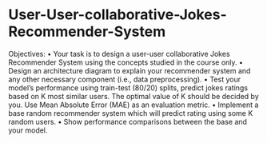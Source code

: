 # User-User-collaborative-Jokes-Recommender-System
Objectives:
• Your task is to design a user-user collaborative Jokes Recommender System using the
concepts studied in the course only.
• Design an architecture diagram to explain your recommender system and any other necessary
component (i.e., data preprocessing).
• Test your model’s performance using train-test (80/20) splits, predict jokes ratings based on K
most similar users. The optimal value of K should be decided by you. Use Mean Absolute
Error (MAE) as an evaluation metric.
• Implement a base random recommender system which will predict rating using some K random
users.
• Show performance comparisons between the base and your model.


